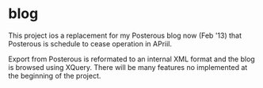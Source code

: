blog
====

This project ios a replacement for my Posterous blog now (Feb '13) that Posterous is schedule to cease operation in APriil.

Export from Posterous is reformated to an internal XML format and the blog is browsed using XQuery. There will be many features no implemented at the beginning of the project.

